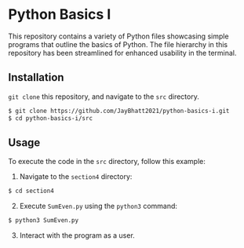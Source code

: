 # Python Basics I

This repository contains a variety of Python files showcasing simple programs that outline the basics of Python. The
file hierarchy in this repository has been streamlined for enhanced usability in the terminal.

## Installation

`git clone` this repository, and navigate to the `src` directory.

```bash
$ git clone https://github.com/JayBhatt2021/python-basics-i.git
$ cd python-basics-i/src
```

## Usage

To execute the code in the `src` directory, follow this example:

1. Navigate to the `section4` directory:

```bash
$ cd section4
```

2. Execute `SumEven.py` using the `python3` command:

```bash
$ python3 SumEven.py
```

3. Interact with the program as a user.
